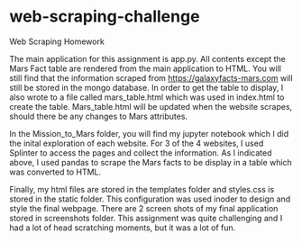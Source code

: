 # web-scraping-challenge
Web Scraping Homework

The main application for this assignment is app.py. All contents except the Mars Fact table are rendered from the main application to HTML. You will still find that the information scraped from https://galaxyfacts-mars.com will still be stored in the mongo database. In order to get the table to display, I also wrote to a file called mars_table.html which was used in index.html to create the table. Mars_table.html will be updated when the website scrapes, should there be any changes to Mars attributes.

In the Mission_to_Mars folder, you will find my jupyter notebook which I did the inital exploration of each website. For 3 of the 4 websites, I used Splinter to access the pages and collect the information. As I indicated above, I used pandas to scrape the Mars facts to be display in a table which was converted to HTML.

Finally, my html files are stored in the templates folder and styles.css is stored in the static folder. This configuration was used inoder to design and style the final webpage. There are 2 screen shots of my final application stored in screenshots folder. This assignment was quite challenging and I had a lot of head scratching moments, but it was a lot of fun.

